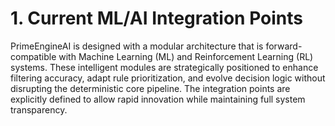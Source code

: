 # 1. Current ML/AI Integration Points

PrimeEngineAI is designed with a modular architecture that is forward-compatible with Machine Learning (ML) and Reinforcement Learning (RL) systems. These intelligent modules are strategically positioned to enhance filtering accuracy, adapt rule prioritization, and evolve decision logic without disrupting the deterministic core pipeline. The integration points are explicitly defined to allow rapid innovation while maintaining full system transparency.

